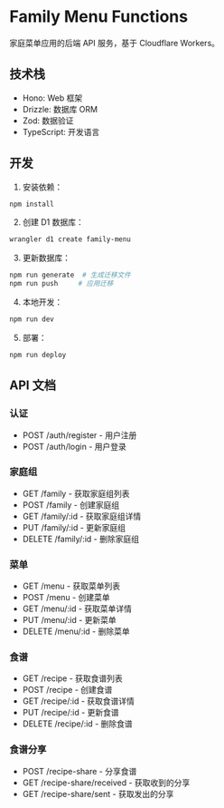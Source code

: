 # Family Menu Functions

家庭菜单应用的后端 API 服务，基于 Cloudflare Workers。

## 技术栈

- Hono: Web 框架
- Drizzle: 数据库 ORM
- Zod: 数据验证
- TypeScript: 开发语言

## 开发

1. 安装依赖：

```bash
npm install
```

2. 创建 D1 数据库：

```bash
wrangler d1 create family-menu
```

3. 更新数据库：

```bash
npm run generate  # 生成迁移文件
npm run push     # 应用迁移
```

4. 本地开发：

```bash
npm run dev
```

5. 部署：

```bash
npm run deploy
```

## API 文档

### 认证

- POST /auth/register - 用户注册
- POST /auth/login - 用户登录

### 家庭组

- GET /family - 获取家庭组列表
- POST /family - 创建家庭组
- GET /family/:id - 获取家庭组详情
- PUT /family/:id - 更新家庭组
- DELETE /family/:id - 删除家庭组

### 菜单

- GET /menu - 获取菜单列表
- POST /menu - 创建菜单
- GET /menu/:id - 获取菜单详情
- PUT /menu/:id - 更新菜单
- DELETE /menu/:id - 删除菜单

### 食谱

- GET /recipe - 获取食谱列表
- POST /recipe - 创建食谱
- GET /recipe/:id - 获取食谱详情
- PUT /recipe/:id - 更新食谱
- DELETE /recipe/:id - 删除食谱

### 食谱分享

- POST /recipe-share - 分享食谱
- GET /recipe-share/received - 获取收到的分享
- GET /recipe-share/sent - 获取发出的分享
